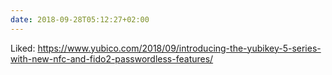 ```yaml
---
date: 2018-09-28T05:12:27+02:00
---
```


Liked: https://www.yubico.com/2018/09/introducing-the-yubikey-5-series-with-new-nfc-and-fido2-passwordless-features/
